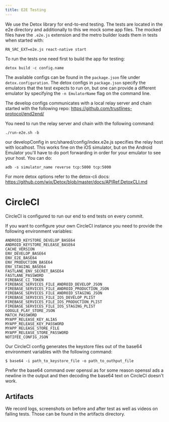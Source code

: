 ```yaml
---
title: E2E Testing
---
```


We use the Detox library for end-to-end testing. 
The tests are located in the e2e directory and additionally to this we mock some app files. The mocked files
have the `.e2e.js` extension and the metro builder loads them in tests when started with:
```
RN_SRC_EXT=e2e.js react-native start
```

To run the tests one need first to build the app for testing:
```
detox build -c config.name
```

The available configs can be found in the `package.json` file under `detox.configuration`. 
The detox configs in `package.json` specify the emulators that the test expects to run on, but one can provide
a different emulator by specifying the `-n EmulatorName` flag on the command line.

The develop configs communicates with a local relay server and chain started with the following repo:
https://github.com/trustlines-protocol/end2end/

You need to run the relay server and chain with the following command:
```
./run-e2e.sh -b
```

our developConfig in src/shared/config/index.e2e.js specifies the relay host with localhost. This works fine on the
iOS simulator, but on the Android Emulator you'll have to do port forwarding in order for your emulator to see your host.
You can do:

```
adb -s simulator_name reverse tcp:5000 tcp:5000
```

For more detox options refer to the detox-cli docs: https://github.com/wix/Detox/blob/master/docs/APIRef.DetoxCLI.md

# CircleCI

CircleCI is configured to run our end to end tests on every commit. 

If you want to configure your own CircleCI instance you need to provide the following environment variables:
```
ANDROID_KEYSTORE_DEVELOP_BASE64	
ANDROID_KEYSTORE_RELEASE_BASE64
CACHE_VERSION
ENV_DEVELOP_BASE64
ENV_E2E_BASE64
ENV_PRODUCTION_BASE64
ENV_STAGING_BASE64
FASTLANE_ENV_SECRET_BASE64
FASTLANE_PASSWORD
FIREBASE_CI_TOKEN
FIREBASE_SERVICES_FILE_ANDROID_DEVELOP_JSON
FIREBASE_SERVICES_FILE_ANDROID_PRODUCTION_JSON
FIREBASE_SERVICES_FILE_ANDROID_STAGING_JSON
FIREBASE_SERVICES_FILE_IOS_DEVELOP_PLIST
FIREBASE_SERVICES_FILE_IOS_PRODUCTION_PLIST
FIREBASE_SERVICES_FILE_IOS_STAGING_PLIST
GOOGLE_PLAY_STORE_JSON
MATCH_PASSWORD
MYAPP_RELEASE_KEY_ALIAS
MYAPP_RELEASE_KEY_PASSWORD	
MYAPP_RELEASE_STORE_FILE	
MYAPP_RELEASE_STORE_PASSWORD
NOTIFEE_CONFIG_JSON
```

Our CircleCI config generates the keystore files out of the base64 environment variables with the following command:

```
$ base64 -i path_to_keystore_file -o path_to_outhput_file
```

Prefer the base64 command over openssl as for some reason openssl ads a newline in the output and then decoding
the base64 text on CircleCI doesn't work.

## Artifacts
We record logs, screenshots on before and after test as well as videos on failing tests. Those can be found in the
artifacts directory.
